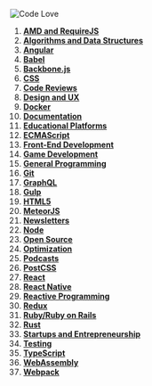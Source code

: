 ![Code Love](http://i.imgur.com/RS2KWU7.png)

1. **[AMD and RequireJS](./source/amd-requirejs.md)**
2. **[Algorithms and Data Structures](./source/algorithms-data-structures.md)**
3. **[Angular](source/angular.md)**
4. **[Babel](./source/babel.md)**
5. **[Backbone.js](./source/backbone.md)**
6. **[CSS](./source/css.md)**
7. **[Code Reviews](./source/code-reviews.md)**
8. **[Design and UX](./source/design.md)**
9. **[Docker](./source/docker.md)**
10. **[Documentation](./source/documentation.md)**
11. **[Educational Platforms](./source/edu-platforms.md)**
12. **[ECMAScript](./source/ecmascript.md)**
13. **[Front-End Development](./source/front-end.md)**
14. **[Game Development](source/game-development.md)**
15. **[General Programming](./source/general.md)**
16. **[Git](./source/git.md)**
17. **[GraphQL](./source/graphql.md)**
18. **[Gulp](./source/gulp.md)**
19. **[HTML5](./source/html5.md)**
20. **[MeteorJS](./source/meteor.md)**
21. **[Newsletters](./source/newsletters.md)**
22. **[Node](./source/nodejs.md)**
23. **[Open Source](./source/open-source.md)**
24. **[Optimization](./source/optimization.md)**
25. **[Podcasts](./source/podcasts.md)**
26. **[PostCSS](./source/postcss.md)**
27. **[React](source/react.md)**
28. **[React Native](./source/reactnative.md)**
29. **[Reactive Programming](./source/reactive.md)**
30. **[Redux](./source/redux.md)**
31. **[Ruby/Ruby on Rails](./source/ruby.md)**
32. **[Rust](./source/rust.md)**
33. **[Startups and Entrepreneurship](./source/startups-entrepreneurship.md)**
34. **[Testing](./source/testing.md)**
35. **[TypeScript](./source/typescript.md)**
36. **[WebAssembly](./source/webassembly.md)**
37. **[Webpack](./source/webpack.md)**
